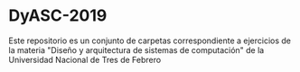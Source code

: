 # DyASC-2019

Este repositorio es un conjunto de carpetas correspondiente a ejercicios de la materia "Diseño y arquitectura de sistemas de computación" de la Universidad Nacional de Tres de Febrero
